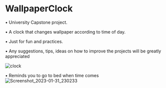 # WallpaperClock

• University Capstone project.

• A clock that changes wallpaper according to time of day.

• Just for fun and practices.

• Any suggestions, tips, ideas on how to improve the projects will be greatly appreciated 

![clock](https://user-images.githubusercontent.com/71146091/223927703-9b5cfc67-90b8-4037-b7d7-ef115385bb2e.png)

• Reminds you to go to bed when time comes
![Screenshot_2023-01-31_230233](https://user-images.githubusercontent.com/71146091/223928001-f2e7b8b4-467e-4e34-b2cd-3748902f4c39.png)
